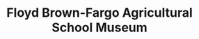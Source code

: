 ---
layout: repo
title: "Floyd Brown-Fargo Agricultural School Museum"
id: 1129
permalink: repos/1129/
---